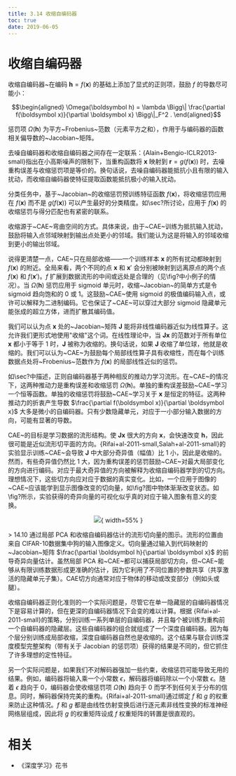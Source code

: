 ```yaml
---
title: 3.14 收缩自编码器
toc: true
date: 2019-06-05
---
```


# 收缩自编码器

收缩自编码器~在编码 $\boldsymbol h = f(\boldsymbol x)$ 的基础上添加了显式的正则项，鼓励 $f$ 的导数尽可能小：


$$\begin{aligned}
\Omega(\boldsymbol h) = \lambda \Bigg\| \frac{\partial f(\boldsymbol x)}{\partial \boldsymbol x} \Bigg\|_F^2 .
\end{aligned}$$


惩罚项 $\Omega(\boldsymbol h)$ 为平方~Frobenius~范数（元素平方之和），作用于与编码器的函数相关偏导数的~Jacobian~矩阵。


去噪自编码器和收缩自编码器之间存在一定联系：{Alain+Bengio-ICLR2013-small}指出在小高斯噪声的限制下，当重构函数将 $\boldsymbol x$ 映射到 $\boldsymbol r = g(f(\boldsymbol x))$ 时，去噪重构误差与收缩惩罚项是等价的。换句话说，去噪自编码器能抵抗小且有限的输入扰动，而收缩自编码器使特征提取函数能抵抗极小的输入扰动。

分类任务中，基于~Jacobian~的收缩惩罚预训练特征函数 $f(\boldsymbol x)$，将收缩惩罚应用在 $f(\boldsymbol x)$ 而不是 $g(f(\boldsymbol x))$ 可以产生最好的分类精度。如\sec?所讨论，应用于 $f(\boldsymbol x)$ 的收缩惩罚与得分匹配也有紧密的联系。

收缩源于~CAE~弯曲空间的方式。具体来说，由于~CAE~训练为抵抗输入扰动，鼓励将输入点邻域映射到输出点处更小的邻域。我们能认为这是将输入的邻域收缩到更小的输出邻域。


说得更清楚一点，CAE~只在局部收缩——一个训练样本 $\boldsymbol x$ 的所有扰动都映射到 $f(\boldsymbol x)$ 的附近。全局来看，两个不同的点 $\boldsymbol x$ 和 $\boldsymbol x'$ 会分别被映射到远离原点的两个点 $f(\boldsymbol x)$ 和 $f(\boldsymbol x')$。$f$ 扩展到数据流形的中间或远处是合理的（见\fig?中小例子的情况）。当 $\Omega(\boldsymbol h)$ 惩罚应用于 sigmoid 单元时，收缩~Jacobian~的简单方式是令 sigmoid 趋向饱和的 0 或 1。这鼓励~CAE~使用 sigmoid 的极值编码输入点，或许可以解释为二进制编码。它也保证了~CAE~可以穿过大部分 sigmoid 隐藏单元能张成的超立方体，进而扩散其编码值。

我们可以认为点 $\boldsymbol x$ 处的~Jacobian~矩阵 $\boldsymbol J$ 能将非线性编码器近似为线性算子。这允许我们更形式地使用"收缩"这个词。在线性理论中，当 $\boldsymbol J\boldsymbol x$ 的范数对于所有单位 $\boldsymbol x$ 都小于等于 1 时，$\boldsymbol J$ 被称为收缩的。换句话说，如果 $\boldsymbol J$ 收缩了单位球，他就是收缩的。我们可以认为~CAE~为鼓励每个局部线性算子具有收缩性，而在每个训练数据点处将~Frobenius~范数作为 $f(\boldsymbol x)$ 的局部线性近似的惩罚。


如\sec?中描述，正则自编码器基于两种相反的推动力学习流形。在~CAE~的情况下，这两种推动力是重构误差和收缩惩罚 $\Omega(\boldsymbol h)$。单独的重构误差鼓励~CAE~学习一个恒等函数。单独的收缩惩罚将鼓励~CAE~学习关于 $\boldsymbol x$ 是恒定的特征。这两种推动力的折衷产生导数 $\frac{\partial f(\boldsymbol x)}{\partial \boldsymbol x}$ 大多是微小的自编码器。只有少数隐藏单元，对应于一小部分输入数据的方向，可能有显著的导数。


CAE~的目标是学习数据的流形结构。使 $\boldsymbol J\boldsymbol x$ 很大的方向 $\boldsymbol x$，会快速改变 $\boldsymbol h$，因此很可能是近似流形切平面的方向。{Rifai+al-2011-small,Salah+al-2011-small}的实验显示训练~CAE~会导致 $\boldsymbol J$ 中大部分奇异值（幅值）比 1 小，因此是收缩的。然而，有些奇异值仍然比 1 大，因为重构误差的惩罚鼓励~CAE~对最大局部变化的方向进行编码。对应于最大奇异值的方向被解释为收缩自编码器学到的切方向。理想情况下，这些切方向应对应于数据的真实变化。比如，一个应用于图像的~CAE~应该能学到显示图像改变的切向量，如\fig?图中物体渐渐改变状态。如\fig?所示，实验获得的奇异向量的可视化似乎真的对应于输入图象有意义的变换。





<center>

![](http://images.iterate.site/blog/image/20190718/VKDpv83pj7Em.png?imageslim){ width=55% }

</center>
> 14.10 通过局部 PCA 和收缩自编码器估计的流形切向量的图示。流形的位置由来自 CIFAR-10数据集中狗的输入图像定义。切向量通过输入到代码映射的~Jacobian~矩阵 $\frac{\partial \boldsymbol h}{\partial \boldsymbol x}$ 的前导奇异向量估计。虽然局部 PCA 和~CAE~都可以捕获局部切方向，但~CAE~能够从有限训练数据形成更准确的估计，因为它利用了不同位置的参数共享（共享激活的隐藏单元子集）。CAE切方向通常对应于物体的移动或改变部分（例如头或腿）。





收缩自编码器正则化准则的一个实际问题是，尽管它在单一隐藏层的自编码器情况下是容易计算的，但在更深的自编码器情况下会变的难以计算。根据 {Rifai+al-2011-small}的策略，分别训练一系列单层的自编码器，并且每个被训练为重构前一个自编码器的隐藏层。这些自编码器的组合就组成了一个深度自编码器。因为每个层分别训练成局部收缩，深度自编码器自然也是收缩的。这个结果与联合训练深度模型完整架构（带有关于 Jacobian 的惩罚项）获得的结果是不同的，但它抓住了许多理想的定性特征。


另一个实际问题是，如果我们不对解码器强加一些约束，收缩惩罚可能导致无用的结果。例如，编码器将输入乘一个小常数 $\epsilon$，解码器将编码除以一个小常数 $\epsilon$。随着 $\epsilon$ 趋向于 0，编码器会使收缩惩罚项 $\Omega(\boldsymbol h)$ 趋向于 0 而学不到任何关于分布的信息。同时，解码器保持完美的重构。{Rifai+al-2011-small}通过绑定 $f$ 和 $g$ 的权重来防止这种情况。$f$ 和 $g$ 都是由线性仿射变换后进行逐元素非线性变换的标准神经网络层组成，因此将 $g$ 的权重矩阵设成 $f$ 权重矩阵的转置是很直观的。



# 相关

- 《深度学习》花书

